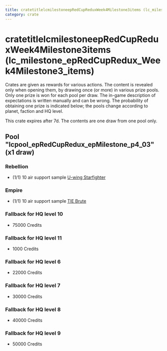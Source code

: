 ```yaml
---
title: cratetitlelcmilestoneepRedCupReduxWeek4Milestone3items (lc_milestone_epRedCupRedux_Week4Milestone3_items)
category: crate
---
```


# cratetitlelcmilestoneepRedCupReduxWeek4Milestone3items (lc_milestone_epRedCupRedux_Week4Milestone3_items)

Crates are given as rewards for various actions. The content is revealed only when opening them, by drawing once (or more) in various prize pools. Only one prize is won for each pool per draw. The in-game description of expectations is written manually and can be wrong. The probability of obtaining one prize is indicated below; the pools change according to planet, faction and HQ level.

This crate expires after 7d. The contents are one draw from one pool only.

## Pool "lcpool_epRedCupRedux_epMilestone_p4_03" (x1 draw)

### Rebellion

  * (1/1) 10 air support sample [U-wing Starfighter](UWingSample)

### Empire

  * (1/1) 10 air support sample [TIE Brute](BubbaTieSample)

### Fallback for HQ level 10

  * 75000 Credits

### Fallback for HQ level 11

  * 1000 Credits

### Fallback for HQ level 6

  * 22000 Credits

### Fallback for HQ level 7

  * 30000 Credits

### Fallback for HQ level 8

  * 40000 Credits

### Fallback for HQ level 9

  * 50000 Credits